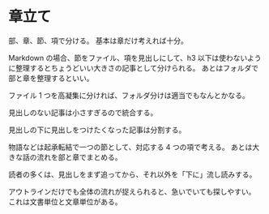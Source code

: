 # 章立て

部、章、節、項で分ける。
基本は章だけ考えれば十分。

Markdown の場合、節をファイル、項を見出しにして、h3 以下は使わないように整理するとちょうどいい大きさの記事として分けられる。
あとはフォルダで部と章を整理するといい。

ファイル 1 つを高凝集に分ければ、フォルダ分けは適当でもなんとかなる。

見出しのない記事は小さすぎるので統合する。

見出しの下に見出しをつけたくなった記事は分割する。

物語などは起承転結で一つの節として、対応する 4 つの項で考える。
あとは大きな話の流れを部と章でまとめる。

読者の多くは、見出しをまず追ってから、それ以外を「下に」流し読みする。

アウトラインだけでも全体の流れが捉えられると、急いでいても探しやすい。
これは文書単位と文章単位がある。
